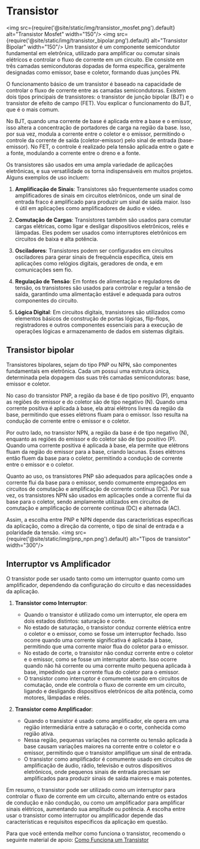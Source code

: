 # Transistor
<img src={require('@site/static/img/transistor_mosfet.png').default} alt="Transistor Mosfet" width="150"/>
<img src={require('@site/static/img/transistor_bipolar.png').default} alt="Transistor Bipolar" width="150"/>
Um transistor é um componente semicondutor fundamental em eletrônica, utilizado para amplificar ou comutar sinais elétricos e controlar o fluxo de corrente em um circuito. Ele consiste em três camadas semicondutoras dopadas de forma específica, geralmente designadas como emissor, base e coletor, formando duas junções PN.

O funcionamento básico de um transistor é baseado na capacidade de controlar o fluxo de corrente entre as camadas semicondutoras. Existem dois tipos principais de transistores: o transistor de junção bipolar (BJT) e o transistor de efeito de campo (FET). Vou explicar o funcionamento do BJT, que é o mais comum.

No BJT, quando uma corrente de base é aplicada entre a base e o emissor, isso altera a concentração de portadores de carga na região da base. Isso, por sua vez, modula a corrente entre o coletor e o emissor, permitindo o controle da corrente de saída (coletor-emissor) pelo sinal de entrada (base-emissor). No FET, o controle é realizado pela tensão aplicada entre o gate e a fonte, modulando a corrente entre o dreno e a fonte.

Os transistores são usados em uma ampla variedade de aplicações eletrônicas, e sua versatilidade os torna indispensáveis em muitos projetos. Alguns exemplos de uso incluem:

1. **Amplificação de Sinais**: Transistores são frequentemente usados como amplificadores de sinais em circuitos eletrônicos, onde um sinal de entrada fraco é amplificado para produzir um sinal de saída maior. Isso é útil em aplicações como amplificadores de áudio e vídeo.

2. **Comutação de Cargas**: Transistores também são usados para comutar cargas elétricas, como ligar e desligar dispositivos eletrônicos, relés e lâmpadas. Eles podem ser usados como interruptores eletrônicos em circuitos de baixa e alta potência.

3. **Osciladores**: Transistores podem ser configurados em circuitos osciladores para gerar sinais de frequência específica, úteis em aplicações como relógios digitais, geradores de onda, e em comunicações sem fio.

4. **Regulação de Tensão**: Em fontes de alimentação e reguladores de tensão, os transistores são usados para controlar e regular a tensão de saída, garantindo uma alimentação estável e adequada para outros componentes do circuito.

5. **Lógica Digital**: Em circuitos digitais, transistores são utilizados como elementos básicos de construção de portas lógicas, flip-flops, registradores e outros componentes essenciais para a execução de operações lógicas e armazenamento de dados em sistemas digitais.

## Transistor bipolar
Transistores bipolares, sejam do tipo PNP ou NPN, são componentes fundamentais em eletrônica. Cada um possui uma estrutura única, determinada pela dopagem das suas três camadas semicondutoras: base, emissor e coletor. 

No caso do transistor PNP, a região da base é de tipo positivo (P), enquanto as regiões do emissor e do coletor são de tipo negativo (N). Quando uma corrente positiva é aplicada à base, ela atrai elétrons livres da região da base, permitindo que esses elétrons fluam para o emissor. Isso resulta na condução de corrente entre o emissor e o coletor.

Por outro lado, no transistor NPN, a região da base é de tipo negativo (N), enquanto as regiões do emissor e do coletor são de tipo positivo (P). Quando uma corrente positiva é aplicada à base, ela permite que elétrons fluam da região do emissor para a base, criando lacunas. Esses elétrons então fluem da base para o coletor, permitindo a condução de corrente entre o emissor e o coletor.

Quanto ao uso, os transistores PNP são adequados para aplicações onde a corrente flui da base para o emissor, sendo comumente empregados em circuitos de comutação e amplificação de corrente contínua (DC). Por sua vez, os transistores NPN são usados em aplicações onde a corrente flui da base para o coletor, sendo amplamente utilizados em circuitos de comutação e amplificação de corrente contínua (DC) e alternada (AC).

Assim, a escolha entre PNP e NPN depende das características específicas da aplicação, como a direção da corrente, o tipo de sinal de entrada e a polaridade da tensão.
<img src={require('@site/static/img/pnp_npn.png').default} alt="Tipos de transistor"  width="300"/>

## Interruptor vs Amplificador
O transistor pode ser usado tanto como um interruptor quanto como um amplificador, dependendo da configuração do circuito e das necessidades da aplicação.

1. **Transistor como Interruptor**:
   - Quando o transistor é utilizado como um interruptor, ele opera em dois estados distintos: saturação e corte.
   - No estado de saturação, o transistor conduz corrente elétrica entre o coletor e o emissor, como se fosse um interruptor fechado. Isso ocorre quando uma corrente significativa é aplicada à base, permitindo que uma corrente maior flua do coletor para o emissor.
   - No estado de corte, o transistor não conduz corrente entre o coletor e o emissor, como se fosse um interruptor aberto. Isso ocorre quando não há corrente ou uma corrente muito pequena aplicada à base, impedindo que a corrente flua do coletor para o emissor.
   - O transistor como interruptor é comumente usado em circuitos de comutação, onde ele controla o fluxo de corrente em um circuito, ligando e desligando dispositivos eletrônicos de alta potência, como motores, lâmpadas e relés.

2. **Transistor como Amplificador**:
   - Quando o transistor é usado como amplificador, ele opera em uma região intermediária entre a saturação e o corte, conhecida como região ativa.
   - Nessa região, pequenas variações na corrente ou tensão aplicada à base causam variações maiores na corrente entre o coletor e o emissor, permitindo que o transistor amplifique um sinal de entrada.
   - O transistor como amplificador é comumente usado em circuitos de amplificação de áudio, rádio, televisão e outros dispositivos eletrônicos, onde pequenos sinais de entrada precisam ser amplificados para produzir sinais de saída maiores e mais potentes.

Em resumo, o transistor pode ser utilizado como um interruptor para controlar o fluxo de corrente em um circuito, alternando entre os estados de condução e não condução, ou como um amplificador para amplificar sinais elétricos, aumentando sua amplitude ou potência. A escolha entre usar o transistor como interruptor ou amplificador depende das características e requisitos específicos da aplicação em questão.

Para que você entenda melhor como funciona o transistor, recomendo o seguinte material de apoio: [Como Funciona um Transistor](https://youtu.be/JROzWgqDZrQ?si=i1EEOgl47uNBJsxT)